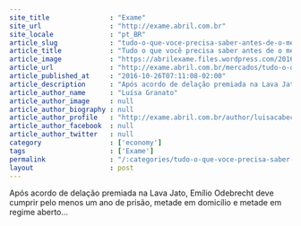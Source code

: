 ```yaml
---
site_title               : "Exame"
site_url                 : "http://exame.abril.com.br"
site_locale              : "pt_BR"
article_slug             : "tudo-o-que-voce-precisa-saber-antes-de-o-mercado-abrir"
article_title            : "Tudo o que você precisa saber antes de o mercado abrir"
article_image            : "https://abrilexame.files.wordpress.com/2016/09/size_960_16_9_norberto-emilio-marcelo1.jpg?quality=70&strip=all&w=960"
article_url              : "http://exame.abril.com.br/mercados/tudo-o-que-voce-precisa-saber-antes-do-mercado-abrir/"
article_published_at     : "2016-10-26T07:11:08-02:00"
article_description      : "Após acordo de delação premiada na Lava Jato, Emílio Odebrecht deve cumprir pelo menos um ano de prisão, metade em domicílio e metade em regime aberto..."
article_author_name      : "Luísa Granato"
article_author_image     : null
article_author_biography : null
article_author_profile   : "http://exame.abril.com.br/author/luisacabeceiro/"
article_author_facebook  : null
article_author_twitter   : null
category                 : ['economy']
tags                     : ['Exame']
permalink                : "/:categories/tudo-o-que-voce-precisa-saber-antes-de-o-mercado-abrir/"
layout                   : post
---
```


Após acordo de delação premiada na Lava Jato, Emílio Odebrecht deve cumprir pelo menos um ano de prisão, metade em domicílio e metade em regime aberto...
